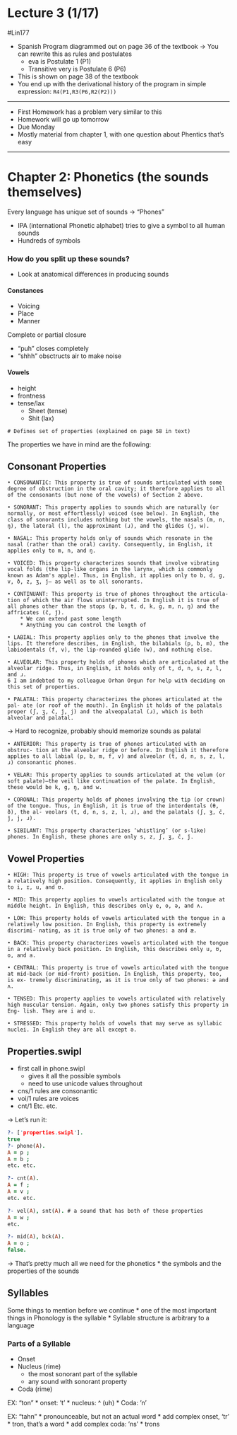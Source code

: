 # Lecture 3 (1/17) 
#Lin177

* Spanish Program diagrammed out on page 36 of the textbook
-> You can rewrite this as rules and postulates
	* eva is Postulate 1 (P1)
	* Transitive very is Postulate 6 (P6)
* This is shown on page 38 of the textbook
* You end up with the derivational history of the program in simple expression: `R4(P1,R3(P6,R2(P2)))`

- - - -
* First Homework has a problem very similar to this
* Homework will go up tomorrow
* Due Monday
* Mostly material from chapter 1, with one question about Phentics that’s easy
- - - -

# Chapter 2: Phonetics (the sounds themselves)
Every language has unique set of sounds
-> “Phones”
* IPA (international Phonetic alphabet) tries to give a symbol to all human sounds
* Hundreds of symbols

### How do you split up these sounds?
* Look at anatomical differences in producing sounds

#### Constances 
* Voicing 
* Place 
* Manner

 Complete or partial closure
* “puh” closes completely
* “shhh” obsctructs air to make noise

#### Vowels
* height
* frontness
* tense/lax
	* Sheet (tense)
	* Shit (lax)

``` properties.swipl
# Defines set of properties (explained on page 58 in text)
```

The properties we have in mind are the following:
## Consonant Properties
```• CONSONANTIC: This property is true of sounds articulated with some degree of obstruction in the oral cavity; it therefore applies to all of the consonants (but none of the vowels) of Section 2 above.
```
```• SONORANT: This property applies to sounds which are naturally (or normally, or most effortlessly) voiced (see below). In English, the class of sonorants includes nothing but the vowels, the nasals (m, n, ŋ), the lateral (l), the approximant (ɹ), and the glides (j, w).
```
```
• NASAL: This property holds only of sounds which resonate in the nasal (rather than the oral) cavity. Consequently, in English, it applies only to m, n, and ŋ.
```
```
• VOICED: This property characterizes sounds that involve vibrating vocal folds (the lip-like organs in the larynx, which is commonly known as Adam's apple). Thus, in English, it applies only to b, d, g, v, ð, z, ʒ, ǰ— as well as to all sonorants.
```
```• CONTINUANT: This property is true of phones throughout the articula- tion of which the air flows uninterrupted. In English it is true of all phones other than the stops (p, b, t, d, k, g, m, n, ŋ) and the affricates (č, ǰ).
	* We can extend past some length
	* Anything you can control the length of
```
```• LABIAL: This property applies only to the phones that involve the lips. It therefore describes, in English, the bilabials (p, b, m), the labiodentals (f, v), the lip-rounded glide (w), and nothing else.
```
```• ALVEOLAR: This property holds of phones which are articulated at the alveolar ridge. Thus, in English, it holds only of t, d, n, s, z, l, and ɹ.6 I am indebted to my colleague Orhan Orgun for help with deciding on this set of properties.
```
```• PALATAL: This property characterizes the phones articulated at the pal- ate (or roof of the mouth). In English it holds of the palatals proper (ʃ, ʒ, č, ǰ, j) and the alveopalatal (ɹ), which is both alveolar and palatal.
```
-> Hard to recognize, probably should memorize sounds as palatal
```• ANTERIOR: This property is true of phones articulated with an obstruc- tion at the alveolar ridge or before. In English it therefore applies to all labial (p, b, m, f, v) and alveolar (t, d, n, s, z, l, ɹ) consonantic phones.
```

```• VELAR: This property applies to sounds articulated at the velum (or soft palate)—the veil like continuation of the palate. In English, these would be k, g, ŋ, and w.
```
```• CORONAL: This property holds of phones involving the tip (or crown) of the tongue. Thus, in English, it is true of the interdentals (θ, ð), the al- veolars (t, d, n, s, z, l, ɹ), and the palatals (ʃ, ʒ, č, ǰ, j, ɹ).
```

```• SIBILANT: This property characterizes ‘whistling’ (or s-like) phones. In English, these phones are only s, z, ʃ, ʒ, č, ǰ.
```

## Vowel Properties
```• HIGH: This property is true of vowels articulated with the tongue in a relatively high position. Consequently, it applies in English only to i, ɪ, u, and ʊ.
```
```• MID: This property applies to vowels articulated with the tongue at middle height. In English, this describes only e, o, ə, and ʌ.
```
```• LOW: This property holds of vowels articulated with the tongue in a relatively low position. In English, this property is extremely discrimi- nating, as it is true only of two phones: a and æ.
```


```• BACK: This property characterizes vowels articulated with the tongue in a relatively back position. In English, this describes only u, ʊ, o, and a.
```
```• CENTRAL: This property is true of vowels articulated with the tongue at mid-back (or mid-front) position. In English, this property, too, is ex- tremely discriminating, as it is true only of two phones: ə and ʌ.
```


```• TENSED: This property applies to vowels articulated with relatively high muscular tension. Again, only two phones satisfy this property in Eng- lish. They are i and u.
```
```• STRESSED: This property holds of vowels that may serve as syllabic nuclei. In English they are all except ə.
```


## Properties.swipl
* first call in phone.swipl 
	* gives it all the possible symbols 
	* need to use unicode values throughout
* cns/1 rules are consonantic
* voi/1 rules are voices
* cnt/1
Etc. etc.

-> Let’s run it:
```Prolog 
?- ['properties.swipl'].
true
?- phone(A).
A = p ;
A = b ;
etc. etc.

?- cnt(A).
A = f ;
A = v ;
etc. etc.

?- vel(A), snt(A). # a sound that has both of these properties
A = w ;
etc.

?- mid(A), bck(A).
A = o ; 
false.
```

-> That’s pretty much all we need for the phonetics
	* the symbols and the properties of the sounds

## Syllables
Some things to mention before we continue
	* one of the most important things in Phonology is the syllable 
	* Syllable structure is arbitrary to a language

### Parts of a Syllable
* Onset
* Nucleus (rime)
	* the most sonorant part of the syllable
	* any sound with sonorant property
* Coda (rime)

EX: “ton”
	* onset: ’t’
	* nucleus: ^ (uh)
	* Coda: ’n’

EX: “tahn”
	* pronounceable, but not an actual word
	* add complex onset, ‘tr’
		* tron, that’s a word
	* add complex coda: ’ns’
		* trons






